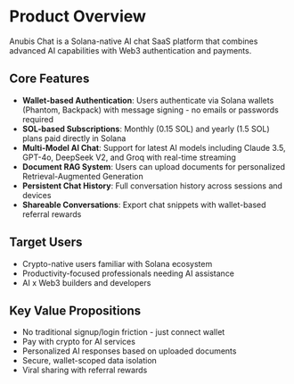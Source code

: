 # Product Overview

Anubis Chat is a Solana-native AI chat SaaS platform that combines advanced AI capabilities with Web3 authentication and payments.

## Core Features

- **Wallet-based Authentication**: Users authenticate via Solana wallets (Phantom, Backpack) with message signing - no emails or passwords required
- **SOL-based Subscriptions**: Monthly (0.15 SOL) and yearly (1.5 SOL) plans paid directly in Solana
- **Multi-Model AI Chat**: Support for latest AI models including Claude 3.5, GPT-4o, DeepSeek V2, and Groq with real-time streaming
- **Document RAG System**: Users can upload documents for personalized Retrieval-Augmented Generation
- **Persistent Chat History**: Full conversation history across sessions and devices
- **Shareable Conversations**: Export chat snippets with wallet-based referral rewards

## Target Users

- Crypto-native users familiar with Solana ecosystem
- Productivity-focused professionals needing AI assistance
- AI x Web3 builders and developers

## Key Value Propositions

- No traditional signup/login friction - just connect wallet
- Pay with crypto for AI services
- Personalized AI responses based on uploaded documents
- Secure, wallet-scoped data isolation
- Viral sharing with referral rewards